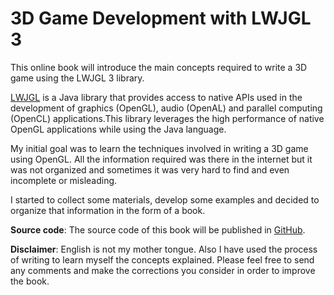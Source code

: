 3D Game Development with LWJGL 3
=======

This online book will introduce the main concepts required to write a 3D game using the LWJGL 3 library.

[LWJGL](http://www.lwjgl.org/) is a Java library that provides access to native APIs used in the development of graphics (OpenGL), audio (OpenAL) and parallel computing (OpenCL) applications.This library leverages the high performance of native OpenGL applications while using the Java language.

My initial goal was to learn the techniques involved in writing a 3D game using OpenGL. All the information required was there in the internet but it was not organized and sometimes it was very hard to find and even incomplete or misleading.

I started to collect some materials, develop some examples and decided to organize that information in the form of a book.

**Source code**: The source code of this book will be published in [GitHub](https://github.com/lwjglgamedev/lwjglbook).

**Disclaimer**: English is not my mother tongue. Also I have used the process of writing to learn myself the concepts explained. Please feel free to send any comments and make the corrections you consider in order to improve the book.
